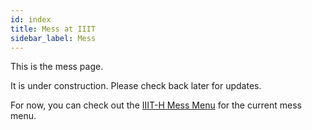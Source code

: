 ```yaml
---
id: index
title: Mess at IIIT
sidebar_label: Mess
---
```


This is the mess page.

It is under construction. Please check back later for updates. 

For now, you can check out the [IIIT-H Mess Menu](https://iiit-mess.in) for the current mess menu. 
